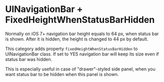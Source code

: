 UINavigationBar + FixedHeightWhenStatusBarHidden
==============================================

Normally on iOS 7+ navigation bar height equals to 64 px, when status bar is shown. After it is hidden, the height is changed to 44 px by default.

This category adds property `fixedHeightWhenStatusBarHidden` to UINavigationBar class. If set to YES navigation bar will keep its size even if status bar was hidden.

This is especially useful in case of "drawer"-styled side panel, when you want status bar to be hidden when this panel is shown.

